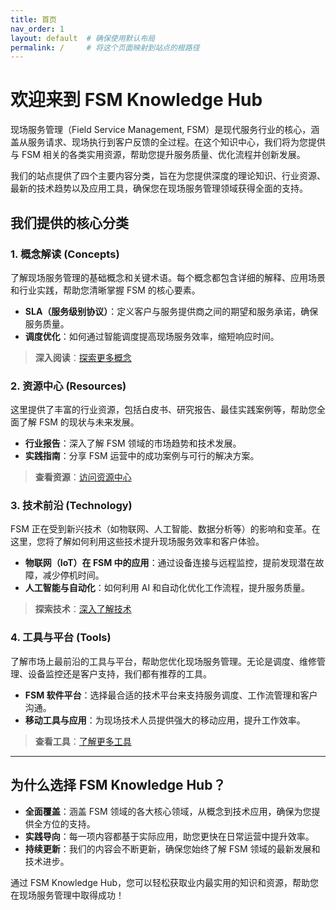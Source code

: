 ```yaml
---
title: 首页
nav_order: 1
layout: default  # 确保使用默认布局
permalink: /     # 将这个页面映射到站点的根路径
---
```


# 欢迎来到 FSM Knowledge Hub

现场服务管理（Field Service Management, FSM）是现代服务行业的核心，涵盖从服务请求、现场执行到客户反馈的全过程。在这个知识中心，我们将为您提供与 FSM 相关的各类实用资源，帮助您提升服务质量、优化流程并创新发展。

我们的站点提供了四个主要内容分类，旨在为您提供深度的理论知识、行业资源、最新的技术趋势以及应用工具，确保您在现场服务管理领域获得全面的支持。

## 我们提供的核心分类

### 1. **概念解读 (Concepts)**
了解现场服务管理的基础概念和关键术语。每个概念都包含详细的解释、应用场景和行业实践，帮助您清晰掌握 FSM 的核心要素。

- **SLA（服务级别协议）**：定义客户与服务提供商之间的期望和服务承诺，确保服务质量。
- **调度优化**：如何通过智能调度提高现场服务效率，缩短响应时间。
  
> **深入阅读**：[探索更多概念](docs/concepts/)

### 2. **资源中心 (Resources)**
这里提供了丰富的行业资源，包括白皮书、研究报告、最佳实践案例等，帮助您全面了解 FSM 的现状与未来发展。

- **行业报告**：深入了解 FSM 领域的市场趋势和技术发展。
- **实践指南**：分享 FSM 运营中的成功案例与可行的解决方案。

> **查看资源**：[访问资源中心](docs/resources/)

### 3. **技术前沿 (Technology)**
FSM 正在受到新兴技术（如物联网、人工智能、数据分析等）的影响和变革。在这里，您将了解如何利用这些技术提升现场服务效率和客户体验。

- **物联网（IoT）在 FSM 中的应用**：通过设备连接与远程监控，提前发现潜在故障，减少停机时间。
- **人工智能与自动化**：如何利用 AI 和自动化优化工作流程，提升服务质量。

> **探索技术**：[深入了解技术](docs/technology/)

### 4. **工具与平台 (Tools)**
了解市场上最前沿的工具与平台，帮助您优化现场服务管理。无论是调度、维修管理、设备监控还是客户支持，我们都有推荐的工具。

- **FSM 软件平台**：选择最合适的技术平台来支持服务调度、工作流管理和客户沟通。
- **移动工具与应用**：为现场技术人员提供强大的移动应用，提升工作效率。

> **查看工具**：[了解更多工具](docs/tools/)

---

## 为什么选择 FSM Knowledge Hub？

- **全面覆盖**：涵盖 FSM 领域的各大核心领域，从概念到技术应用，确保为您提供全方位的支持。
- **实践导向**：每一项内容都基于实际应用，助您更快在日常运营中提升效率。
- **持续更新**：我们的内容会不断更新，确保您始终了解 FSM 领域的最新发展和技术进步。

通过 FSM Knowledge Hub，您可以轻松获取业内最实用的知识和资源，帮助您在现场服务管理中取得成功！